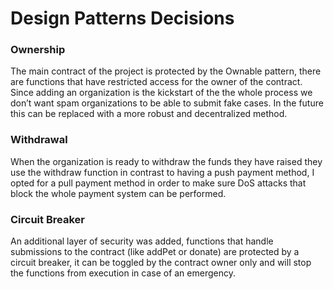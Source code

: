 # Design Patterns Decisions
### Ownership
The main contract of the project is protected by the Ownable pattern, there are functions that have restricted access for the owner of the contract. Since adding an organization is the kickstart of the the whole process we don’t want spam organizations to be able to submit fake cases. In the future this can be replaced with a more robust and decentralized method.

### Withdrawal
When the organization is ready to withdraw the funds they have raised they use the withdraw function in contrast to having a push payment method, I opted for a pull payment method in order to make sure DoS attacks that block the whole payment system can be performed.

### Circuit Breaker
An additional layer of security was added, functions that handle submissions to the contract (like addPet or donate) are protected by a circuit breaker, it can be toggled by the contract owner only and will stop the functions from execution in case of an emergency.